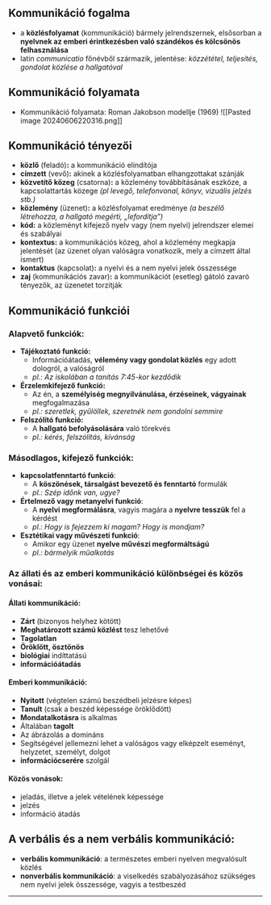 ## Kommunikáció fogalma
- a **közlésfolyamat** (kommunikáció) bármely jelrendszernek, elsősorban a **nyelvnek az emberi érintkezésben való szándékos és kölcsönös felhasználása**
- latin *communicatio* főnévből származik, jelentése: *közzététel, teljesítés, gondolat közlése a hallgatóval*
## Kommunikáció folyamata
- Kommunikáció folyamata: Roman Jakobson modellje (1969)
![[Pasted image 20240606220316.png]]
## Kommunikáció tényezői
- **közlő** (feladó)**:** a kommunikáció elindítója
- **címzett** (vevő)**:** akinek a közlésfolyamatban elhangzottakat szánják
- **közvetítő közeg** (csatorna)**:** a közlemény továbbításának eszköze, a kapcsolattartás közege *(pl levegő, telefonvonal, könyv, vizuális jelzés stb.)*
- **közlemény** (üzenet)**:** a közlésfolyamat eredménye *(a beszélő létrehozza, a hallgató megérti, „lefordítja”)*
- **kód:** a közleményt kifejező nyelv vagy (nem nyelvi) jelrendszer elemei és szabályai
- **kontextus:** a kommunikációs közeg, ahol a közlemény megkapja jelentését (az üzenet olyan valóságra vonatkozik, mely a címzett által ismert)
- **kontaktus** (kapcsolat)**:** a nyelvi és a nem nyelvi jelek összessége
- **zaj** (kommunikációs zavar)**:** a kommunikációt (esetleg) gátoló zavaró tényezők, az üzenetet torzítják
## Kommunikáció funkciói
### Alapvető funkciók:
- **Tájékoztató funkció:**
	- Információátadás, **vélemény vagy gondolat közlés** egy adott dologról, a valóságról
	- *pl.: Az iskolában a tanítás 7:45-kor kezdődik*
- **Érzelemkifejező funkció:**
	- Az én, a **személyiség megnyilvánulása, érzéseinek, vágyainak** megfogalmazása
	- *pl.: szeretlek, gyűlöllek, szeretnék nem gondolni semmire*
- **Felszólító funkció:**
	- A **hallgató befolyásolására** való törekvés
	- *pl.: kérés, felszólítás, kívánság*
### Másodlagos, kifejező funkciók:
- **kapcsolatfenntartó funkció**:
	- A **köszönések, társalgást bevezető és fenntartó** formulák
	- *pl.: Szép időnk van, ugye?*
- **Értelmező vagy metanyelvi funkció**:
	- A **nyelvi megformálásra**, vagyis magára a **nyelvre tesszük** fel a kérdést
	- *pl.: Hogy is fejezzem ki magam? Hogy is mondjam?*
- **Esztétikai vagy művészeti funkció**:
	- Amikor egy üzenet **nyelve művészi megformáltságú**
	- *pl.: bármelyik műalkotás*
### Az állati és az emberi kommunikáció különbségei és közös vonásai:
#### Állati kommunikáció:
- **Zárt** (bizonyos helyhez kötött)
- **Meghatározott számú közlést** tesz lehetővé
- **Tagolatlan**
- **Öröklött, ösztönös**
- **biológiai** indíttatású
- **információátadás**
#### Emberi kommunikáció:
- **Nyitott** (végtelen számú beszédbeli jelzésre képes)
- **Tanult** (csak a beszéd képessége öröklődött)
- **Mondatalkotásra** is alkalmas
- Általában **tagolt**
- Az ábrázolás a domináns
- Segítségével jellemezni lehet a valóságos vagy elképzelt eseményt, helyzetet, személyt, dolgot
- **információcserére** szolgál
#### Közös vonások:
- jeladás, illetve a jelek vételének képessége
- jelzés
- információ átadás
## A verbális és a nem verbális kommunikáció:
- **verbális kommunikáció**: a természetes emberi nyelven megvalósult közlés
- **nonverbális kommunikáció**: a viselkedés szabályozásához szükséges nem nyelvi jelek összessége, vagyis a testbeszéd
---
